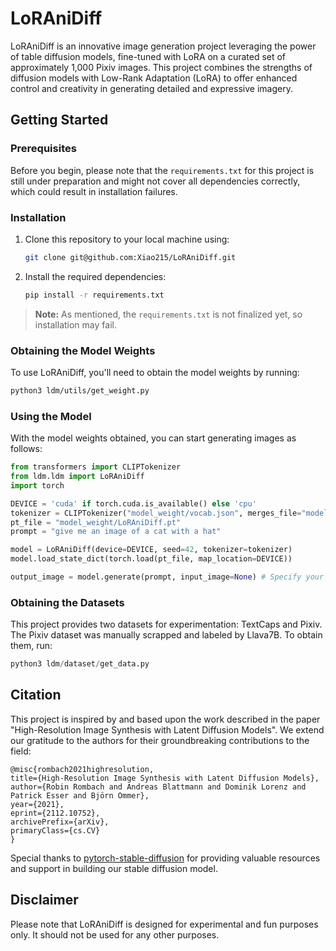# LoRAniDiff

LoRAniDiff is an innovative image generation project leveraging the power of table diffusion models, fine-tuned with LoRA on a curated set of approximately 1,000 Pixiv images. This project combines the strengths of diffusion models with Low-Rank Adaptation (LoRA) to offer enhanced control and creativity in generating detailed and expressive imagery.

## Getting Started

### Prerequisites

Before you begin, please note that the `requirements.txt` for this project is still under preparation and might not cover all dependencies correctly, which could result in installation failures.

### Installation

1. Clone this repository to your local machine using:
   ```bash
   git clone git@github.com:Xiao215/LoRAniDiff.git
   ```

2. Install the required dependencies:
   ```bash
   pip install -r requirements.txt
   ```
> **Note:** As mentioned, the `requirements.txt` is not finalized yet, so installation may fail.

### Obtaining the Model Weights

To use LoRAniDiff, you'll need to obtain the model weights by running:
```bash
python3 ldm/utils/get_weight.py
```
### Using the Model

With the model weights obtained, you can start generating images as follows:

```python
from transformers import CLIPTokenizer
from ldm.ldm import LoRAniDiff
import torch

DEVICE = 'cuda' if torch.cuda.is_available() else 'cpu'
tokenizer = CLIPTokenizer("model_weight/vocab.json", merges_file="model_weight/merges.txt")
pt_file = "model_weight/LoRAniDiff.pt"
prompt = "give me an image of a cat with a hat"

model = LoRAniDiff(device=DEVICE, seed=42, tokenizer=tokenizer)
model.load_state_dict(torch.load(pt_file, map_location=DEVICE))

output_image = model.generate(prompt, input_image=None) # Specify your input_image if available
```

### Obtaining the Datasets

This project provides two datasets for experimentation: TextCaps and Pixiv. The Pixiv dataset was manually scrapped and labeled by Llava7B. To obtain them, run:
```python
python3 ldm/dataset/get_data.py
```

## Citation

This project is inspired by and based upon the work described in the paper "High-Resolution Image Synthesis with Latent Diffusion Models". We extend our gratitude to the authors for their groundbreaking contributions to the field:
```
@misc{rombach2021highresolution,
title={High-Resolution Image Synthesis with Latent Diffusion Models},
author={Robin Rombach and Andreas Blattmann and Dominik Lorenz and Patrick Esser and Björn Ommer},
year={2021},
eprint={2112.10752},
archivePrefix={arXiv},
primaryClass={cs.CV}
}
```



Special thanks to [pytorch-stable-diffusion](https://github.com/hkproj/pytorch-stable-diffusion) for providing valuable resources and support in building our stable diffusion model.

## Disclaimer

Please note that LoRAniDiff is designed for experimental and fun purposes only. It should not be used for any other purposes.
